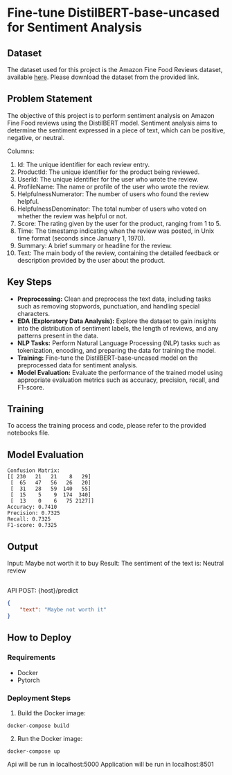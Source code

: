 # Fine-tune DistilBERT-base-uncased for Sentiment Analysis

## Dataset

The dataset used for this project is the Amazon Fine Food Reviews dataset, available [here](https://www.kaggle.com/datasets/snap/amazon-fine-food-reviews). Please download the dataset from the provided link.

## Problem Statement

The objective of this project is to perform sentiment analysis on Amazon Fine Food reviews using the DistilBERT model. Sentiment analysis aims to determine the sentiment expressed in a piece of text, which can be positive, negative, or neutral.

Columns:
1. Id: The unique identifier for each review entry.
1. ProductId: The unique identifier for the product being reviewed.
1. UserId: The unique identifier for the user who wrote the review.
1. ProfileName: The name or profile of the user who wrote the review.
1. HelpfulnessNumerator: The number of users who found the review helpful.
1. HelpfulnessDenominator: The total number of users who voted on whether the review was helpful or not.
1. Score: The rating given by the user for the product, ranging from 1 to 5.
1. Time: The timestamp indicating when the review was posted, in Unix time format (seconds since January 1, 1970).
1. Summary: A brief summary or headline for the review.
1. Text: The main body of the review, containing the detailed feedback or description provided by the user about the product.

## Key Steps

- **Preprocessing:** Clean and preprocess the text data, including tasks such as removing stopwords, punctuation, and handling special characters.
- **EDA (Exploratory Data Analysis):** Explore the dataset to gain insights into the distribution of sentiment labels, the length of reviews, and any patterns present in the data.
- **NLP Tasks:** Perform Natural Language Processing (NLP) tasks such as tokenization, encoding, and preparing the data for training the model.
- **Training:** Fine-tune the DistilBERT-base-uncased model on the preprocessed data for sentiment analysis.
- **Model Evaluation:** Evaluate the performance of the trained model using appropriate evaluation metrics such as accuracy, precision, recall, and F1-score.

## Training

To access the training process and code, please refer to the provided notebooks file.

## Model Evaluation
```
Confusion Matrix:
[[ 230   21   21    8   29]
 [  65   47   56   26   20]
 [  31   28   59  140   55]
 [  15    5    9  174  340]
 [  13    0    6   75 2127]]
Accuracy: 0.7410
Precision: 0.7325
Recall: 0.7325
F1-score: 0.7325
```

## Output

Input: Maybe not worth it to buy
Result: The sentiment of the text is: Neutral review

##
API
POST: {host}/predict

```json
{
    "text": "Maybe not worth it"
}
```

## How to Deploy

### Requirements

- Docker
- Pytorch

### Deployment Steps

1. Build the Docker image:
```
docker-compose build
```

2. Run the Docker image:
```
docker-compose up
```

Api will be run in localhost:5000
Application will be run in localhost:8501